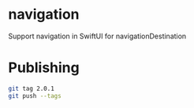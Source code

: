 # navigation

Support navigation in SwiftUI for navigationDestination

# Publishing

```bash
git tag 2.0.1
git push --tags
```
